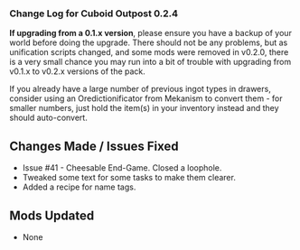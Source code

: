### Change Log for Cuboid Outpost 0.2.4

**If upgrading from a 0.1.x version**, please ensure you have a backup of your world before doing the upgrade. There should not be any problems, but as unification scripts changed, and some mods were removed in v0.2.0, there is a very small chance you may run into a bit of trouble with upgrading from v0.1.x to v0.2.x versions of the pack.

If you already have a large number of previous ingot types in drawers, consider using an Oredictionificator from Mekanism to convert them - for smaller numbers, just hold the item(s) in your inventory instead and they should auto-convert.

## Changes Made / Issues Fixed

- Issue #41 - Cheesable End-Game. Closed a loophole.
- Tweaked some text for some tasks to make them clearer.
- Added a recipe for name tags.

## Mods Updated

- None